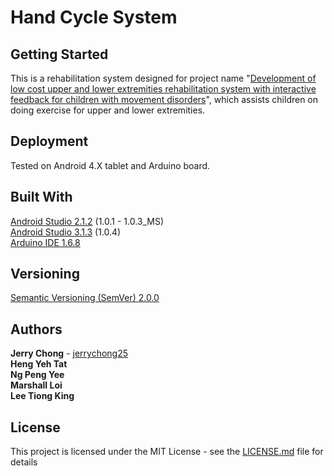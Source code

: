 # Hand Cycle System

## Getting Started

This is a rehabilitation system designed for project name "[Development of low cost upper and lower extremities rehabilitation system with interactive feedback for children with movement disorders](https://ieeexplore.ieee.org/document/7843556)", which assists children on doing exercise for upper and lower extremities.

## Deployment

Tested on Android 4.X tablet and Arduino board.

## Built With

[Android Studio 2.1.2](https://developer.android.com/studio/) (1.0.1 - 1.0.3_MS)<br>
[Android Studio 3.1.3](https://developer.android.com/studio/) (1.0.4)<br>
[Arduino IDE 1.6.8](https://www.arduino.cc/en/Main/Software)

## Versioning

[Semantic Versioning (SemVer) 2.0.0](http://semver.org/)

## Authors

**Jerry Chong** - [jerrychong25](https://github.com/jerrychong25)<br>
**Heng Yeh Tat**<br>
**Ng Peng Yee**<br>
**Marshall Loi**<br>
**Lee Tiong King**

## License

This project is licensed under the MIT License - see the [LICENSE.md](LICENSE.md) file for details
